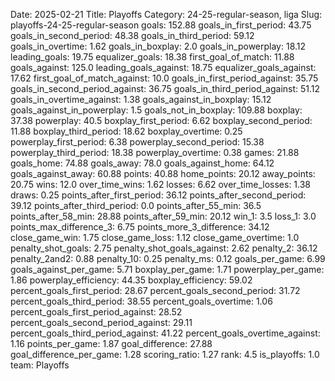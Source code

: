 Date: 2025-02-21
Title: Playoffs
Category: 24-25-regular-season, liga
Slug: playoffs-24-25-regular-season
goals: 152.88
goals_in_first_period: 43.75
goals_in_second_period: 48.38
goals_in_third_period: 59.12
goals_in_overtime: 1.62
goals_in_boxplay: 2.0
goals_in_powerplay: 18.12
leading_goals: 19.75
equalizer_goals: 18.38
first_goal_of_match: 11.88
goals_against: 125.0
leading_goals_against: 18.75
equalizer_goals_against: 17.62
first_goal_of_match_against: 10.0
goals_in_first_period_against: 35.75
goals_in_second_period_against: 36.75
goals_in_third_period_against: 51.12
goals_in_overtime_against: 1.38
goals_against_in_boxplay: 15.12
goals_against_in_powerplay: 1.5
goals_not_in_boxplay: 109.88
boxplay: 37.38
powerplay: 40.5
boxplay_first_period: 6.62
boxplay_second_period: 11.88
boxplay_third_period: 18.62
boxplay_overtime: 0.25
powerplay_first_period: 6.38
powerplay_second_period: 15.38
powerplay_third_period: 18.38
powerplay_overtime: 0.38
games: 21.88
goals_home: 74.88
goals_away: 78.0
goals_against_home: 64.12
goals_against_away: 60.88
points: 40.88
home_points: 20.12
away_points: 20.75
wins: 12.0
over_time_wins: 1.62
losses: 6.62
over_time_losses: 1.38
draws: 0.25
points_after_first_period: 36.12
points_after_second_period: 39.12
points_after_third_period: 0.0
points_after_55_min: 36.5
points_after_58_min: 28.88
points_after_59_min: 20.12
win_1: 3.5
loss_1: 3.0
points_max_difference_3: 6.75
points_more_3_difference: 34.12
close_game_win: 1.75
close_game_loss: 1.12
close_game_overtime: 1.0
penalty_shot_goals: 2.75
penalty_shot_goals_against: 2.62
penalty_2: 36.12
penalty_2and2: 0.88
penalty_10: 0.25
penalty_ms: 0.12
goals_per_game: 6.99
goals_against_per_game: 5.71
boxplay_per_game: 1.71
powerplay_per_game: 1.86
powerplay_efficiency: 44.35
boxplay_efficiency: 59.02
percent_goals_first_period: 28.67
percent_goals_second_period: 31.72
percent_goals_third_period: 38.55
percent_goals_overtime: 1.06
percent_goals_first_period_against: 28.52
percent_goals_second_period_against: 29.11
percent_goals_third_period_against: 41.22
percent_goals_overtime_against: 1.16
points_per_game: 1.87
goal_difference: 27.88
goal_difference_per_game: 1.28
scoring_ratio: 1.27
rank: 4.5
is_playoffs: 1.0
team: Playoffs
